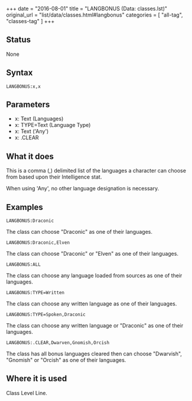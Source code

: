 +++
date = "2016-08-01"
title = "LANGBONUS (Data: classes.lst)"
original_url = "list/data/classes.html#langbonus"
categories = [ "all-tag", "classes-tag" ]
+++

## Status

None

## Syntax

`LANGBONUS:x,x`

## Parameters

-   x: Text (Languages)
-   x: TYPE=Text (Language Type)
-   x: Text ('Any')
-   x: .CLEAR



What it does
------------

This is a comma (,) delimited list of the languages a character can
choose from based upon their Intelligence stat.

When using 'Any', no other language designation is necessary.

Examples
--------

`LANGBONUS:Draconic`

The class can choose "Draconic" as one of their languages.

`LANGBONUS:Draconic,Elven`

The class can choose "Draconic" or "Elven" as one of their languages.

`LANGBONUS:ALL`

The class can choose any language loaded from sources as one of their
languages.

`LANGBONUS:TYPE=Written`

The class can choose any written language as one of their languages.

`LANGBONUS:TYPE=Spoken,Draconic`

The class can choose any written language or "Draconic" as one of their
languages.

`LANGBONUS:.CLEAR,Dwarven,Gnomish,Orcish`

The class has all bonus languages cleared then can choose "Dwarvish",
"Gnomish" or "Orcish" as one of their languages.

Where it is used
----------------

Class Level Line.

